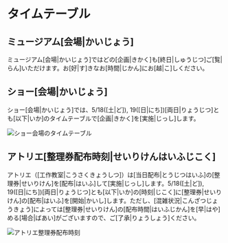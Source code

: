 # タイムテーブル
## ミュージアム[会場|かいじょう]
ミュージアム[会場|かいじょう]ではどの[企画|きかく]も[終日|しゅうじつ]ご[覧|らん]いただけます。お[好|す]きなお[時間|じかん]にお[越|こ]しください。

## ショー[会場|かいじょう]
ショー[会場|かいじょう]では、5/18([土|ど]), 19([日|にち])[両日|りょうじつ]とも[以下|いか]のタイムテーブルで[企画|きかく]を[実施|じっし]します。

![ショー会場のタイムテーブル](/img/timetable/ショー会場タイムテーブル.png)


## アトリエ[整理券配布時刻|せいりけんはいふじこく]

アトリエ（[工作教室|こうさくきょうしつ]）は[当日配布|とうじつはいふ]の[整理券|せいりけん]を[配布|はいふ]して[実施|じっし]します。5/18([土|ど]), 19([日|にち])[両日|りょうじつ]とも[以下|いか]の[時刻|じこく]に[整理券|せいりけん]の[配布|はいふ]を[開始|かいし]します。ただし、[混雑状況|こんざつじょうきょう]によっては[整理券|せいりけん]の[配布時間|はいふじかん]を[早|はや]める[場合|ばあい]がございますので、ご[了承|りょうしょう]ください。

![アトリエ整理券配布時刻](/img/timetable/整理券タイムテーブル.png)